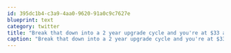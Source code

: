 ```yaml
---
id: 395dc1b4-c3a9-4aa0-9620-91a0c9c7627e
blueprint: text
category: twitter
title: "Break that down into a 2 year upgrade cycle and you're at $33 a month."
caption: "Break that down into a 2 year upgrade cycle and you're at $33 a month."
---
```

